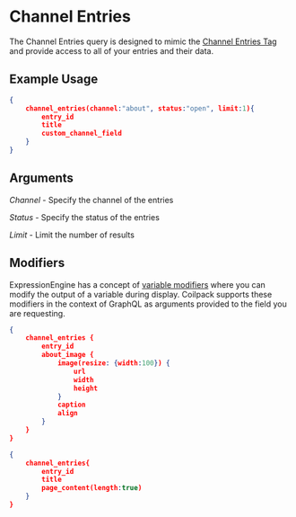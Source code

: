 # Channel Entries

The Channel Entries query is designed to mimic the [Channel Entries Tag](./tags/channel-entries.mdx) and provide access to all of your entries and their data.

## Example Usage

```json
{
    channel_entries(channel:"about", status:"open", limit:1){
        entry_id
        title
        custom_channel_field
    }
}
```

## Arguments

*Channel* - Specify the channel of the entries

*Status* - Specify the status of the entries

*Limit* - Limit the number of results

## Modifiers

ExpressionEngine has a concept of [variable modifiers](https://docs.expressionengine.com/latest/templates/variable-modifiers.html) where you can modify the output of a variable during display.  Coilpack supports these modifiers in the context of GraphQL as arguments provided to the field you are requesting.

```json
{
    channel_entries {
        entry_id
        about_image {
            image(resize: {width:100}) {
                url
                width
                height
            }
            caption
            align
        }
    }
}
```

```json
{
    channel_entries{
        entry_id
        title
        page_content(length:true)
    }
}
```